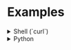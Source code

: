 # Examples

<details>
<summary>Shell (`curl`)</summary>
```{.include}
/home/claudio/brace/motion-mki/tests/curl_post.sh
```
</details>

<details>
<summary>Python</summary>
```{.include}
/home/claudio/brace/motion-mki/tests/curl_post.sh
```
</details>
